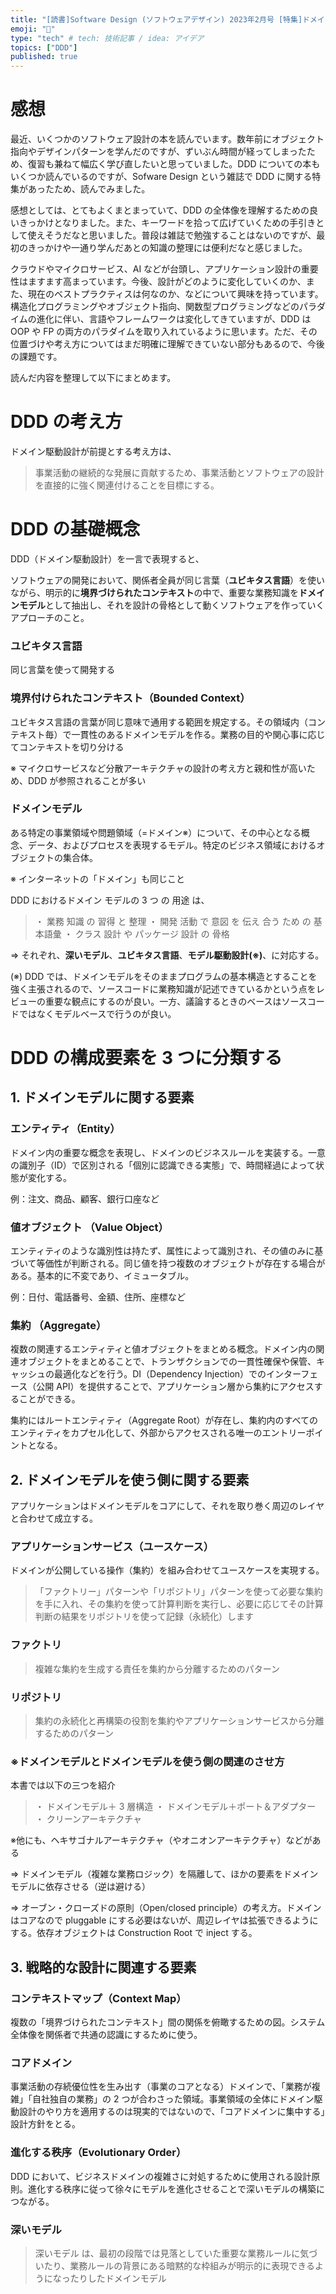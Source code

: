 ```yaml
---
title: "[読書]Software Design (ソフトウェアデザイン) 2023年2月号 [特集]ドメイン駆動設計入門"
emoji: "📖"
type: "tech" # tech: 技術記事 / idea: アイデア
topics: ["DDD"]
published: true
---
```


# 感想

最近、いくつかのソフトウェア設計の本を読んでいます。数年前にオブジェクト指向やデザインパターンを学んだのですが、ずいぶん時間が経ってしまったため、復習も兼ねて幅広く学び直したいと思っていました。DDD についての本もいくつか読んでいるのですが、Sofware Design という雑誌で DDD に関する特集があったため、読んでみました。

感想としては、とてもよくまとまっていて、DDD の全体像を理解するための良いきっかけとなりました。また、キーワードを拾って広げていくための手引きとして使えそうだなと思いました。普段は雑誌で勉強することはないのですが、最初のきっかけや一通り学んだあとの知識の整理には便利だなと感じました。

クラウドやマイクロサービス、AI などが台頭し、アプリケーション設計の重要性はますます高まっています。今後、設計がどのように変化していくのか、また、現在のベストプラクティスは何なのか、などについて興味を持っています。構造化プログラミングやオブジェクト指向、関数型プログラミングなどのパラダイムの進化に伴い、言語やフレームワークは変化してきていますが、DDD は OOP や FP の両方のパラダイムを取り入れているように思います。ただ、その位置づけや考え方についてはまだ明確に理解できていない部分もあるので、今後の課題です。

読んだ内容を整理して以下にまとめます。

# DDD の考え方

ドメイン駆動設計が前提とする考え方は、

> 事業活動の継続的な発展に貢献するため、事業活動とソフトウェアの設計を直接的に強く関連付けることを目標にする。

# DDD の基礎概念

DDD（ドメイン駆動設計）を一言で表現すると、

ソフトウェアの開発において、関係者全員が同じ言葉（**ユビキタス言語**）を使いながら、明示的に**境界づけられたコンテキスト**の中で、重要な業務知識を**ドメインモデル**として抽出し、それを設計の骨格として動くソフトウェアを作っていくアプローチのこと。

### **ユビキタス言語**

同じ言葉を使って開発する

### 境界付けられたコンテキスト（Bounded Context）

ユビキタス言語の言葉が同じ意味で通用する範囲を規定する。その領域内（コンテキスト毎）で一貫性のあるドメインモデルを作る。業務の目的や関心事に応じてコンテキストを切り分ける

※ マイクロサービスなど分散アーキテクチャの設計の考え方と親和性が高いため、DDD が参照されることが多い

### **ドメインモデル**

ある特定の事業領域や問題領域（=ドメイン※）について、その中心となる概念、データ、およびプロセスを表現するモデル。特定のビジネス領域におけるオブジェクトの集合体。

※ インターネットの「ドメイン」も同じこと

DDD におけるドメイン モデルの 3 つ の 用途 は、

> ・ 業務 知識 の 習得 と 整理
> ・ 開発 活動 で 意図 を 伝え 合う ため の 基本語彙
> ・ クラス 設計 や パッケージ 設計 の 骨格

⇒ それぞれ、**深いモデル**、**ユビキタス言語**、**モデル駆動設計(※)**、に対応する。

(※) DDD では、ドメインモデルをそのままプログラムの基本構造とすることを強く主張されるので、ソースコードに業務知識が記述できているかという点をレビューの重要な観点にするのが良い。一方、議論するときのベースはソースコードではなくモデルベースで行うのが良い。

# DDD の構成要素を 3 つに分類する

## 1. **ドメインモデルに関する要素**

### **エンティティ（Entity）**

ドメイン内の重要な概念を表現し、ドメインのビジネスルールを実装する。一意の識別子（ID）で区別される「個別に認識できる実態」で、時間経過によって状態が変化する。

例：注文、商品、顧客、銀行口座など

### **値オブジェクト （Value Object）**

エンティティのような識別性は持たず、属性によって識別され、その値のみに基づいて等価性が判断される。同じ値を持つ複数のオブジェクトが存在する場合がある。基本的に不変であり、イミュータブル。

例：日付、電話番号、金額、住所、座標など

### **集約 （Aggregate）**

複数の関連するエンティティと値オブジェクトをまとめる概念。ドメイン内の関連オブジェクトをまとめることで、トランザクションでの一貫性確保や保管、キャッシュの最適化などを行う。DI（Dependency Injection）でのインターフェース（公開 API）を提供することで、アプリケーション層から集約にアクセスすることができる。

集約にはルートエンティティ（Aggregate Root）が存在し、集約内のすべてのエンティティをカプセル化して、外部からアクセスされる唯一のエントリーポイントとなる。

## 2. **ドメインモデルを使う側に関する要素**

アプリケーションはドメインモデルをコアにして、それを取り巻く周辺のレイヤと合わせて成立する。

### アプリケーションサービス（ユースケース）

ドメインが公開している操作（集約）を組み合わせてユースケースを実現する。

> 「ファクトリー」パターンや「リポジトリ」パターンを使って必要な集約を手に入れ、その集約を使って計算判断を実行し、必要に応じてその計算判断の結果をリポジトリを使って記録（永続化）します

### ファクトリ

> 複雑な集約を生成する責任を集約から分離するためのパターン

### リポジトリ

> 集約の永続化と再構築の役割を集約やアプリケーションサービスから分離するためのパターン

### ※ドメインモデルとドメインモデルを使う側の関連のさせ方

本書では以下の三つを紹介

> ・ ドメインモデル＋ 3 層構造
> ・ ドメインモデル＋ポート＆アダプター
> ・ クリーンアーキテクチャ

※他にも、ヘキサゴナルアーキテクチャ（やオニオンアーキテクチャ）などがある

⇒ ドメインモデル（複雑な業務ロジック）を隔離して、ほかの要素をドメインモデルに依存させる（逆は避ける）

⇒ オーブン・クローズドの原則（Open/closed principle）の考え方。ドメインはコアなので pluggable にする必要はないが、周辺レイヤは拡張できるようにする。依存オブジェクトは Construction Root で inject する。

## 3. 戦略的な設計に関連する要素

### コンテキストマップ（Context Map）

複数の「境界づけられたコンテキスト」間の関係を俯瞰するための図。システム全体像を関係者で共通の認識にするために使う。

### コアドメイン

事業活動の存続優位性を生み出す（事業のコアとなる）ドメインで、「業務が複雑」「自社独自の業務」の 2 つが合わさった領域。事業領域の全体にドメイン駆動設計のやり方を適用するのは現実的ではないので、「コアドメインに集中する」設計方針をとる。

### 進化する秩序（Evolutionary Order）

DDD において、ビジネスドメインの複雑さに対処するために使用される設計原則。進化する秩序に従って徐々にモデルを進化させることで深いモデルの構築につながる。

### 深いモデル

> 深いモデル は、最初の段階では見落としていた重要な業務ルールに気づいたり、業務ルールの背景にある暗黙的な枠組みが明示的に表現できるようになったりしたドメインモデル
